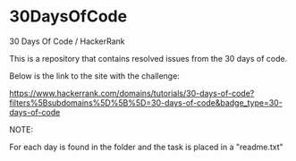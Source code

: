 # 30DaysOfCode
 30 Days Of Code / HackerRank


This is a repository that contains resolved issues from the 30 days of code.


Below is the link to the site with the challenge:


https://www.hackerrank.com/domains/tutorials/30-days-of-code?filters%5Bsubdomains%5D%5B%5D=30-days-of-code&badge_type=30-days-of-code



NOTE:


For each day is found in the folder and the task is placed in a "readme.txt" 
